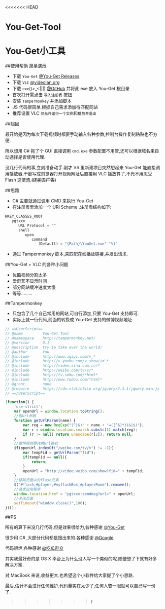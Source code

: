 <<<<<<< HEAD
# You-Get-Tool
You-Get小工具
=======
##使用帮助  [简单演示](http://www.bilibili.com/video/av7997075/)
* 下载 `You-Get` [@You-Get Releases](https://github.com/soimort/you-get/releases)
* 下载 `VLC` [@videolan.org](http://www.videolan.org/)
* 下载 `exe`()>_<|||) [@GitHub](https://github.com/xiaocsl/You-Get-Tool/releases) 并将此 exe 放入 You-Get 根目录
* 首次打开需点击 `写入注册表` 按钮
* 安装 `Tampermonkey` 并添加脚本
* JS 代码很简单,根据自己需求添加待匹配网站
* 推荐设置 VLC `仅允许运行一个实例`和`播放并退出`

##起因

最开始是因为每次下载视频时都要手动输入各种参数,控制台操作复制粘贴也不方便.

所以想用 C# 拖了个 GUI 直接调用 `cmd.exe` 参数配置不用管,还可以根据域名来自动选择是否使用代理.

没几行代码的事,立刻准备动手.刚才 VS 里新建项目突然想起来 You-Get 能直接调用播放器,干脆写成浏览器打开视频网址后直接用 VLC 播放算了,不光不用忍受 Flash 这渣渣,~~(还能去广告)~~

##思路
* C# 主要就通过调用 CMD 来执行 You-Get 
* 在注册表里添加一个 URI Scheme ,注册表结构如下:
```javascript
HKEY_CLASSES_ROOT
   ygtxxx
      URL Protocol = ""
      shell
         open
            command
               (Default) = "{Path}\YouGet.exe" "%1"
```
* 通过 Tampermonkey 脚本,来匹配在线播放链接,并发出请求.

##You-Get + VLC 的各种小问题
* 优酷视频分割太多
* 爱奇艺不显示时间
* 部分网站缓冲速度太慢
* 等等.........


##Tampermonkey 

* 只包含了几个自己常用的网站,可自行添加,只要 You-Get 支持即可.
* 实际上就一行代码,前面的转换成 You-Get 支持的微博视频地址.

```javascript
// ==UserScript==
// @name         You-Get Tool
// @namespace    http://tampermonkey.net/
// @version      0.1
// @description  try to take over the world!
// @author       You
// @include      http://www.iqiyi.com/v_*
// @include      http://v.youku.com/v_show/id_*
// @include      http://video.sina.com.cn/*
// @include      http://weibo.com/tv/v/*
// @include      http://tv.sohu.com/*html*
// @include      http://www.tudou.com/*html*
// @grant        none
// @require      https://cdn.staticfile.org/jquery/3.1.1/jquery.min.js
// ==/UserScript==

(function() {
    'use strict';
    var openUrl = window.location.toString();
    //取Url参数
    function getUrlParam(name) {
        var reg = new RegExp("(^|&)" + name + "=([^&]*)(&|$)");
        var r = window.location.search.substr(1).match(reg);
        if (r != null) return unescape(r[2]); return null;
    }
    //微博视频需转换Url格式
    if(openUrl.indexOf("/weibo.com/tv/v") != -1){
        var tempFid = getUrlParam("fid");
        if(tempFid == null){
            return;
        }
        openUrl = "http://video.weibo.com/show?fid=" + tempFid;
    }
    //移除页面中的flash元素
    $("#flash,#player,#myflashBox,#playerRoom").remove();
    //请求应用程序
    window.location.href = "ygtxxx:sendmsg?url=" + openUrl;
    //关闭页面
    setTimeout("window.close()",100);
})();
```

##PS 

所有的算下来没几行代码,但是效果很给力,各种感谢  [@You-Get](https://you-get.org/) 

很少用 C# ,大部分代码都是搜出来的.各种感谢 [@Google](https://www.google.com/) 

代码很烂,各种感谢 [@吃瓜群众](#) 

其实我最好奇的是 OS X 平台上为什么没人写一个类似的呢.随便想了下就有好多解决方案.

对 MacBook 来说,收益更大.也希望这个小软件给大家提了个小思路.

最后,估计不会进行任何维护,代码量实在太少了,任何人瞥一眼就可以自己写一份了.
>>>>>>> f
